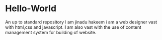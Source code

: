 # Hello-World
An up to standard repository
I am jinadu hakeem i am a web designer vast with html,css and javascript. I am also vast with the use of content management system for building of website.
